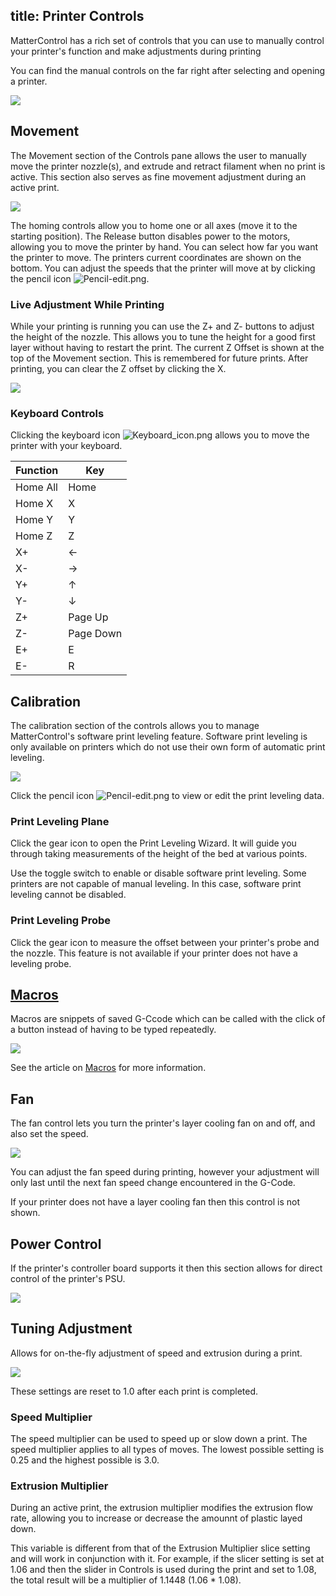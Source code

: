 title: Printer Controls
---
MatterControl has a rich set of controls that you can use to manually control your printer's function and make adjustments during printing

You can find the manual controls on the far right after selecting and opening a printer.

![](https://www.matterhackers.com/r/vXKvzY)

Movement
--------

The Movement section of the Controls pane allows the user to manually move the printer nozzle(s), and extrude and retract filament when no print is active. This section also serves as fine movement adjustment during an active print.

![](https://lh3.googleusercontent.com/2Yx1l2KUr7bzGr2FSES6be652ei6bVWOIx6dhjt7LC6Ia_PIB0fcv2Vltd0yFyR-EOWqQmzDrKoTUfioDHa2S3_qFQ=s0)

The homing controls allow you to home one or all axes (move it to the starting position). The Release button disables power to the motors, allowing you to move the printer by hand. You can select how far you want the printer to move. The printers current coordinates are shown on the bottom. You can adjust the speeds that the printer will move at by clicking the pencil icon ![Pencil-edit.png](http://wiki.mattercontrol.com/images/b/b0/Pencil-edit.png
"Pencil-edit.png").

### Live Adjustment While Printing

While your printing is running you can use the Z+ and Z- buttons to adjust the height of the nozzle. This allows you to tune the height for a good first layer without having to restart the print. The current Z Offset is shown at the top of the Movement section. This is remembered for future prints. After printing, you can clear the Z offset by clicking the X.

![](https://lh3.googleusercontent.com/dpAFnIaaEEF3s9WHq_c94opjlwHfuQh3bPt9rWy6_V3nzhWctcDLXzDovMz4uK67EQcEm1qCW3Rmn1ygy-leX8Q1ng=w512)

### Keyboard Controls

Clicking the keyboard icon ![Keyboard\_icon.png](http://wiki.mattercontrol.com/images/d/d7/Keyboard_icon.png
"Keyboard_icon.png") allows you to move the printer with your keyboard.

| Function | Key       |
| -------- | --------- |
| Home All | Home      |
| Home X   | X         |
| Home Y   | Y         |
| Home Z   | Z         |
| X+       | ←         |
| X-       | →         |
| Y+       | ↑         |
| Y-       | ↓         |
| Z+       | Page Up   |
| Z-       | Page Down |
| E+       | E         |
| E-       | R         |


Calibration
-----------

The calibration section of the controls allows you to manage MatterControl's software print leveling feature. Software print leveling is only available on printers which do not use their own form of automatic print leveling.

![](https://lh3.googleusercontent.com/NApNV_GfomZEwBKAP9ltyD5cejLwktWy8-fklAErv8iytHe1HYUKbvMbBCtbhfIVP-7eyH2Olgc4KnanZY-sipzS=s0)

Click the pencil icon ![Pencil-edit.png](http://wiki.mattercontrol.com/images/b/b0/Pencil-edit.png
"Pencil-edit.png") to view or edit the print leveling data.

### Print Leveling Plane
Click the gear icon to open the Print Leveling Wizard. It will guide you through taking measurements of the height of the bed at various points.

Use the toggle switch to enable or disable software print leveling. Some printers are not capable of manual leveling. In this case, software print leveling cannot be disabled.

### Print Leveling Probe
Click the gear icon to measure the offset between your printer's probe and the nozzle. This feature is not available if your printer does not have a leveling probe.


[Macros](macros.md)
-------------------

Macros are snippets of saved G-Ccode which can be called with the click of a button instead of having to be typed repeatedly.

![](https://lh3.googleusercontent.com/0t9m7MoB4MJ8ezB5jWAmJ1cn6nHSs1egRjLKX3LZY3GKxLXFQOIErVv_LQ2PZEFnBneWG-ktf4-JJpJ1snTTSvmrCdc=s0)

See the article on [Macros](macros.md) for more information.


Fan
---

The fan control lets you turn the printer's layer cooling fan on and off, and also set the speed.

![](https://lh3.googleusercontent.com/J_vCFI0KdgZtBfcu84pG5XggUrs4zBS4-Etd8Z3aGRJsarC8Zg8mtyFXsPguoINUd6rXKKyQFxZ6GfkpkmeVBRxaVFs=s0)

You can adjust the fan speed during printing, however your adjustment will only last until the next fan speed change encountered in the G-Code.

If your printer does not have a layer cooling fan then this control is not shown.


Power Control
-------------

If the printer's controller board supports it then this section allows for direct control of the printer's PSU.

![](https://lh3.googleusercontent.com/6ZfR-AEd1xkBi140AgAuPdBE6V_ceH_fcXTt3D9gKiB4jKhEF7dLWIm6iGnE2gGLaqgCAXUqeOnzxc03BiO4KjOL=s0)


Tuning Adjustment
-----------------

Allows for on-the-fly adjustment of speed and extrusion during a print.

![](https://lh3.googleusercontent.com/JeJSmRR2bVuTg7AQGpeBUjWFielnyhuC4R9MwxGIkwg-ZuaM-FM2jGgVsMyxTwPYi-s_Ys-u4PqXOwPankLv8um-EA=s0)

These settings are reset to 1.0 after each print is completed.

### Speed Multiplier
The speed multiplier can be used to speed up or slow down a print. The speed multiplier applies to all types of moves. The lowest possible setting is 0.25 and the highest possible is 3.0.

### Extrusion Multiplier
During an active print, the extrusion multiplier modifies the extrusion flow rate, allowing you to increase or decrease the amounnt of plastic layed down.

This variable is different from that of the Extrusion Multiplier slice setting and will work in conjunction with it. For example, if the slicer setting is set at 1.06 and then the slider in Controls is used during the print and set to 1.08, the total result will be a multiplier of 1.1448 (1.06 * 1.08).
